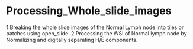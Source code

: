 # Processing_Whole_slide_images

1.Breaking the whole slide images of the Normal Lymph node into tiles or patches using open_slide.
2.Processing the WSI of Normal lymph node by Normalizing and digitally separating H/E components.
